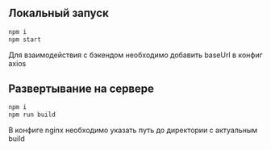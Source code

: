 ## Локальный запуск
```cmd
npm i
npm start
```
Для взаимодействия с бэкендом необходимо добавить baseUrl в конфиг axios

## Развертывание на сервере
```cmd
npm i
npm run build
```
В конфиге nginx необходимо указать путь до директории с актуальным build
